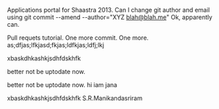 Applications portal for Shaastra 2013. 
Can I change git author and email using git commit --amend --author="XYZ <blah@blah.me>" 
Ok, apparently can. 


Pull requets tutorial. 
One more commit. 
One more.
as;dfjas;lfkjasd;fkjas;ldfkjas;ldfj;lkj


xbaskdhkashkjsdhfdskhfk


better not be uptodate now.


better not be uptodate now.
hi iam jana

xbaskdhkashkjsdhfdskhfk
S.R.Manikandasriram

